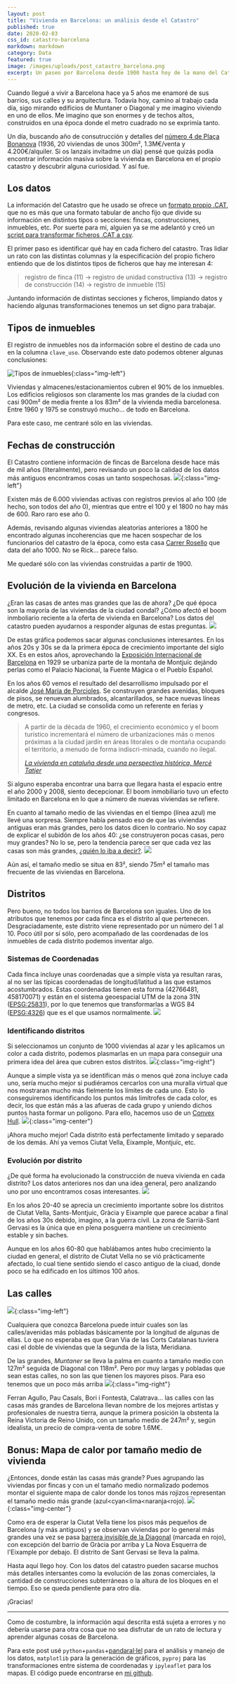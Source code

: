 ```yaml
---
layout: post
title: "Vivienda en Barcelona: un análisis desde el Catastro"
published: true
date: 2020-02-03
css_id: catastro-barcelona
markdown: markdown
category: Data
featured: true
image: /images/uploads/post_catastro_barcelona.png
excerpt: Un paseo por Barcelona desde 1900 hasta hoy de la mano del Catastro, donde podemos observar la evolución de la vivienda, su composición, sus distritos y sus calles.
---
```


Cuando llegué a vivir a Barcelona hace ya 5 años me enamoré de sus barrios, sus calles y su arquitectura. Todavía hoy, camino al trabajo cada día, sigo mirando edificios de Muntaner o Diagonal y me imagino viviendo en uno de ellos. Me imagino que son enormes y de techos altos, construidos en una época donde el metro cuadrado no se exprimía tanto.

Un día, buscando año de consutrucción y detalles del [número 4 de Plaça Bonanova](https://www1.sedecatastro.gob.es/CYCBienInmueble/OVCListaBienes.aspx?del=8&muni=900&rc1=7844319&rc2=DF2874D&from=OVCBusqueda&final=&pest=coordenadas&latitud=41.406695&longitud=2.134154&gradoslat=41&minlat=23&seglat=51&gradoslon=2&minlon=11&seglon=24&x=&y=&huso=0&tipoCoordenadas=2&TipUR=Coor) (1936, 20 viviendas de unos 300m², 1.3M€/venta y 4.200€/alquiler. Si os lanzais invitadme un día) pensé que quizás podía encontrar información masiva sobre la vivienda en Barcelona en el propio catastro y descubrir alguna curiosidad. Y así fue.

## Los datos

La información del Catastro que he usado se ofrece un [formato propio .CAT](http://www.catastro.minhap.es/documentos/formatos_intercambio/catastro_fin_cat_2006.pdf), que no es más que una formato tabular de ancho fijo que divide su información en distintos tipos o secciones: fincas, construcciones, inmuebles, etc. Por suerte para mi, alguien ya se me adelantó y creó un [script para transformar ficheros .CAT a csv](https://github.com/GuillemHerrera/cat2csv).

El primer paso es identificar qué hay en cada fichero del catastro. Tras lidiar un rato con las distintas columnas y la especificación del propio fichero entiendo que de los distintos tipos de ficheros que hay me interesan 4:

> registro de finca (11) → registro de unidad constructiva (13) → registro de construcción (14) → registro de inmueble (15)


Juntando información de distintas secciones y ficheros, limpiando datos y haciendo algunas transformaciones tenemos un set digno para trabajar.

## Tipos de inmuebles

El registro de inmuebles nos da información sobre el destino de cada uno en la columna `clave_uso`. Observando este dato podemos obtener algunas conclusiones:

![Tipos de inmuebles](/images/uploads/posts/catastro_barcelona/tipos_inmuebles.png){:class="img-left"}

Viviendas y almacenes/estacionamientos cubren el 90% de los inmuebles. Los edificios religiosos son claramente los mas grandes de la ciudad con casi 900m² de media frente a los 83m²  de la vivienda media barcelonesa. Entre 1960 y 1975 se construyó mucho... de todo en Barcelona.

Para este caso, me centraré sólo en las viviendas.

## Fechas de construcción

El Catastro contiene información de fincas de Barcelona desde hace más de mil años (literalmente), pero revisando un poco la calidad de los datos más antiguos encontramos cosas un tanto sospechosas.
![](/images/uploads/posts/catastro_barcelona/vivienda_rosello_1000.png){:class="img-left"}

Existen más de 6.000 viviendas activas con registros previos al año 100 (de hecho, son todos del año 0), mientras que entre el 100 y el 1800 no hay más de 600. Raro raro ese año 0.

Además, revisando algunas viviendas aleatorias anteriores a 1800 he encontrado algunas incoherencias que me hacen sospechar de los funcionarios del catastro de la época, como esta casa [Carrer Rosello](https://www1.sedecatastro.gob.es/CYCBienInmueble/OVCListaBienes.aspx?RC1=0337114&RC2=DF3803E&RC3=&RC4=&esBice=&RCBice1=&RCBice2=&DenoBice=&pest=rc&final=&RCCompleta=0337114DF3803E&from=OVCBusqueda&tipoCarto=nuevo&ZV=NO&ZR=NO) que data del año 1000. No se Rick... parece falso.

Me quedaré sólo con las viviendas construidas a partir de 1900.

## Evolución de la vivienda en Barcelona

¿Eran las casas de antes mas grandes que las de ahora? ¿De qué época son la mayoría de las viviendas de la ciudad condal? ¿Cómo afectó el boom inmboliario reciente a la oferta de vivienda en Barcelona? Los datos del catastro pueden ayudarnos a responder algunas de estas preguntas.
![](/images/uploads/posts/catastro_barcelona/cantidad_tamaño.png)

De estas gráfica podemos sacar algunas conclusiones interesantes. En los años 20s y 30s se da la primera época de crecimiento importante del siglo XX. Es en estos años, aprovechando la [Exposición Internacional de Barcelona](https://es.wikipedia.org/wiki/Exposici%C3%B3n_Internacional_de_Barcelona_(1929)) en 1929 se urbaniza parte de la montaña de Montjuïc dejándo perlas como el Palacio Nacional, la Fuente Mágica o el Pueblo Español.

En los años 60 vemos el resultado del desarrollismo impulsado por el alcalde [José María de Porcioles](https://es.wikipedia.org/wiki/Jos%C3%A9_Mar%C3%ADa_de_Porcioles). Se construyen grandes avenidas, bloques de pisos, se renuevan alumbrados, alcantarillados, se hace nuevas líneas de metro, etc. La ciudad se consolida como un referente en ferias y congresos.

> A partir de la década de 1960, el crecimiento económico y el boom turístico incrementará el número de urbanizaciones más o menos próximas a la ciudad jardín en áreas litorales o de montaña ocupando el territorio, a menudo de forma indiscri-minada, cuando no ilegal. 
> 
> <cite>[La vivienda en cataluña desde una perspectiva histórica, Mercè Tatjer](http://www.ceut.udl.cat/wp-content/uploads/02c-tatjer.pdf)</cite>

Si alguno esperaba encontrar una barra que llegara hasta el espacio entre el año 2000 y 2008, siento decepcionar. El boom inmobiliario tuvo un efecto limitado en Barcelona en lo que a número de nuevas viviendas se refiere.

En cuanto al tamaño medio de las viviendas en el tiempo (línea azul) me llevé una sorpresa. Siempre había pensado eso de que las viviendas antiguas eran más grandes, pero los datos dicen lo contrario. No soy capaz de explicar el subidón de los años 40: ¿se construyeron pocas casas, pero muy grandes? No lo se, pero la tendencia parece ser que cada vez las casas son más grandes, [¿quién lo iba a decir?](https://www.elmundo.es/economia/2017/02/10/589cc14bca4741f1318b4671.html).
![](/images/uploads/posts/catastro_barcelona/viviendas_por_tamano.png)

Aún así, el tamaño medio se situa en 83², siendo 75m² el tamaño mas frecuente de las viviendas en Barcelona.

## Distritos

Pero bueno, no todos los barrios de Barcelona son iguales. Uno de los atributos que tenemos por cada finca es el distrito al que pertenecen. Desgraciadamente, este distrito viene representado por un número del 1 al 10. Poco útil por sí sólo, pero acompañado de las coordenadas de los inmuebles de cada distrito podemos inventar algo.

### Sistemas de Coordenadas

Cada finca incluye unas coordenadas que a simple vista ya resultan raras, al no ser las típicas coordenadas de longitud/latitud a las que estamos acostumbrados. Estas coordenadas tienen esta forma (42766481, 458170071) y están en el sistema geoespacial UTM de la zona 31N ([EPSG:25831](https://epsg.io/25831)), por lo que tenemos que transformarlas a WGS 84 ([EPSG:4326](https://epsg.io/4326)) que es el que usamos normalmente.
![](/images/uploads/posts/catastro_barcelona/coordenadas.png)


### Identificando distritos

Si seleccionamos un conjunto de 1000 viviendas al azar y les aplicamos un color a cada distrito, podemos plasmarlas en un mapa para conseguir una primera idea del área que cubren estos distritos.
![](/images/uploads/posts/catastro_barcelona/viviendas_scatter.png){:class="img-right"}

Aunque a simple vista ya se identifican más o menos qué zona incluye cada uno, sería mucho mejor si pudiéramos cercarlos con una muralla virtual que nos mostraran mucho más fielmente los límites de cada uno. Esto lo conseguiremos identificando los puntos más limítrofes de cada color, es decir, los que están más a las afueras de cada grupo y uniendo dichos puntos hasta formar un polígono. Para ello, hacemos uso de un [Convex Hull](https://en.wikipedia.org/wiki/Convex_hull).
![](/images/uploads/posts/catastro_barcelona/convex_hull.png){:class="img-center"}

¡Ahora mucho mejor! Cada distrito está perfectamente limitado y separado de los demás. Ahí ya vemos Ciutat Vella, Eixample, Montjuïc, etc.

### Evolución por distrito

¿De qué forma ha evolucionado la construcción de nueva vivienda en cada distrito? Los datos anteriores nos dan una idea general, pero analizando uno por uno encontramos cosas interesantes.
![](/images/uploads/posts/catastro_barcelona/distritos_evolucion.png)


En los años 20-40 se aprecia un crecimiento importante sobre los distritos de Ciutat Vella, Sants-Montjuic, Gràcia y Eixample que parece acabar a final de los años 30s debido, imagino, a la guerra civil. La zona de Sarrià-Sant Gervasi es la única que en plena posguerra mantiene un crecimiento estable y sin baches.

Aunque en los años 60-80 que hablábamos antes hubo crecimiento la ciudad en general, el distrito de Ciutat Vella no se vió prácticamente afectado, lo cual tiene sentido siendo el casco antiguo de la ciuad, donde poco se ha edificado en los últimos 100 años.

## Las calles
![](/images/uploads/posts/catastro_barcelona/calles.png){:class="img-left"}

Cualquiera que conozca Barcelona puede intuir cuales son las calles/avenidas más pobladas básicamente por la longitud de algunas de ellas. Lo que no esperaba es que Gran Via de las Corts Catalanas tuviera casi el doble de viviendas que la segunda de la lista, Meridiana.


De las grandes, *Muntaner* se lleva la palma en cuanto a tamaño medio con 127m² seguida de Diagonal con 118m². Pero por muy largas y pobladas que sean estas calles, no son las que tienen los mayores pisos. Para eso tenemos que un poco más arriba
![](/images/uploads/posts/catastro_barcelona/calles_m2.png){:class="img-right"}

Ferran Agullo, Pau Casals, Bori i Fontestà, Calatrava... las calles con las casas más grandes de Barcelona llevan nombre de los mejores artistas y profesionales de nuestra tierra, aunque la primera posición la obstenta la Reina Victoria de Reino Unido, con un tamaño medio de 247m² y, según idealista, un precio de compra-venta de sobre 1.6M€.

## Bonus: Mapa de calor por tamaño medio de vivienda

¿Entonces, donde están las casas más grande? Pues agrupando las viviendas por fincas y con un el tamaño medio normalizado podemos montar el siguiente mapa de calor donde los tonos más rojizos representan el tamaño medio más grande (azul<cyan<lima<naranja<rojo).
![](/images/uploads/posts/catastro_barcelona/heatmap.png){:class="img-center"}

Como era de esperar la Ciutat Vella tiene los pisos más pequeños de Barcelona (y más antiguos) y se observan viviendas por lo general más grandes una vez se pasa [barrera invisible de la Diagonal](https://www.youtube.com/watch?v=Q8CJXvKc4aA) (marcada en rojo), con excepción del barrio de Gràcia por arriba y La Nova Esquerra de l'Eixample por debajo. El distrito de Sant Gervasi se lleva la palma.

Hasta aquí llego hoy. Con los datos del catastro pueden sacarse muchos más detalles intersantes como la evolución de las zonas comerciales, la cantidad de construcciones subterráneas o la altura de los bloques en el tiempo. Eso se queda pendiente para otro día.

¡Gracias!

---

Como de costumbre, la información aquí descrita está sujeta a errores y no debería usarse para otra cosa que no sea disfrutar de un rato de lectura y aprender algunas cosas de Barcelona.

Para este post usé `python`+`pandas`+[pandaral·lel](https://github.com/nalepae/pandarallel) para el análisis y manejo de los datos, `matplotlib` para la generación de gráficos, `pyproj` para las transformaciones entre sistema de coordenadas y `ipyleaflet` para los mapas. El código puede encontrarse en [mi github](https://github.com/PabloReyes/catastro-barcelona-stats/blob/master/analisis_catastro.ipynb).

